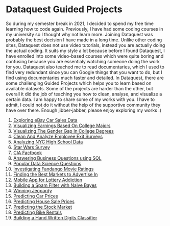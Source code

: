 # Dataquest Guided Projects

So during my semester break in 2021, I decided to spend my free time learning how to code again. Previously, I have had some coding courses in my university so I thought why not learn more. Joining Dataquest was probably the best decision I have made in a long time. Unlike other coding sites, Dataquest does not use video tutorials, instead you are actually doing the actual coding. It suits my style a lot because before I found Dataquest, I have enrolled into some video-based courses which were quite boring and confusing because you are essentialy watching someone doing the work for you. Dataquest also teached me to read documentaries, which I used to find very redundant since you can Google things that you want to do, but I find using documentaries much faster and detailed.
In Dataquest, there are some challenging Guided Projects which helps you to learn based on available datasets. Some of the projects are harder than the other, but overall it did the job of teaching you how to clean, analyse, and visualize a certain data. I am happy to share some of my works with you. I have to admit, I could not do it without the help of the supportive community they have over there.
Enough jibber-jabber, please enjoy exploring my works :)

1. [Exploring eBay Car Sales Data](https://github.com/dennisjooo/dqguidedprojects/tree/main/Exploring%20eBay%20Car%20Sales%20Data/Exploring%20eBay%20Car%20Sales%20Data.ipynb)
2. [Visualizing Earnings Based On College Majors](https://github.com/dennisjooo/dqguidedprojects/tree/main/Visualizing%20Earnings%20Based%20On%20College%20Majors/Visualizing%20Earnings%20Based%20On%20College%20Majors.ipynb)
3. [Visualizing The Gender Gap In College Degrees](https://github.com/dennisjooo/dqguidedprojects/tree/main/Visualizing%20The%20Gender%20Gap%20In%20College%20Degrees/Visualizing%20The%20Gender%20Gap%20In%20College%20Degrees.ipynb)
4. [Clean And Analyze Employee Exit Surveys](https://github.com/dennisjooo/dqguidedprojects/blob/main/Clean%20And%20Analyze%20Employee%20Exit%20Surveys/Clean%20And%20Analyze%20Employee%20Exit%20Surveys.ipynb)
5. [Analyzing NYC High School Data](https://github.com/dennisjooo/dqguidedprojects/blob/main/Analyzing%20NYC%20High%20School%20Data/Schools.ipynb)
6. [Star Wars Survey](https://github.com/dennisjooo/dqguidedprojects/blob/main/Star%20Wars%20Survey/Star%20Wars.ipynb)
7. [CIA Factbook](https://github.com/dennisjooo/dqguidedprojects/blob/main/CIA%20Factbook/Analyzing%20CIA%20Factbook%20Data%20Using%20SQL.ipynb)
8. [Answering Business Questions using SQL](https://github.com/dennisjooo/dqguidedprojects/blob/main/Answering%20Business%20Questions%20using%20SQL/Answering%20Business%20Questions%20using%20SQL.ipynb)
9. [Popular Data Science Questions](https://github.com/dennisjooo/dqguidedprojects/blob/main/Popular%20Data%20Science%20Questions/Popular%20Data%20Science%20Questions.ipynb)
10. [Investigating Fandango Movie Ratings](https://github.com/dennisjooo/dqguidedprojects/tree/main/Investigating%20Fandango%20Movie%20Ratings/Investigating%20Fandango%20Movie%20Ratings.ipynb)
11. [Finding the Best Markets to Advertise In](https://github.com/dennisjooo/dqguidedprojects/tree/main/Finding%20the%20Best%20Markets%20to%20Advertise%20In/Finding%20the%20Best%20Markets%20to%20Advertise%20In.ipynb)
12. [Mobile App for Lottery Addiction](https://github.com/dennisjooo/dqguidedprojects/tree/main/Mobile%20App%20for%20Lottery%20Addiction/Mobile%20App%20for%20Lottery%20Addiction.ipynb)
13. [Building a Spam Filter with Naive Bayes](https://github.com/dennisjooo/dqguidedprojects/tree/main/Building%20a%20Spam%20Filter%20with%20Naive%20Bayes/Building%20a%20Spam%20Filter%20with%20Naive%20Bayes.ipynb)
14. [Winning Jeopardy](https://github.com/dennisjooo/dqguidedprojects/tree/main/Winning%20Jeopardy/Winning%20Jeopardy.ipynb)
15. [Predicting Car Prices](https://github.com/dennisjooo/dqguidedprojects/tree/main/Predicting%20Car%20Prices/Predicting%20Car%20Prices.ipynb)
16. [Predicting House Sale Prices](https://github.com/dennisjooo/dqguidedprojects/tree/main/Predicting%20House%20Sale%20Prices/Predicting%20House%20Sale%20Prices.ipynb)
17. [Predicting the Stock Market](https://github.com/dennisjooo/dqguidedprojects/tree/main/Predicting%20the%20Stock%20Market/Predicting%20the%20stock%20market.ipynb)
18. [Predicting Bike Rentals](https://github.com/dennisjooo/dq-guided-project/blob/main/Predicting%20Bike%20Rentals/Predicting%20Bike%20Rentals.ipynb)
19. [Building a Hand Written Digits Classifier](https://github.com/dennisjooo/dq-guided-project/tree/main/Building%20A%20Handwritten%20Digits%20Classifier\Building%20A%20Handwritten%20Digits%20Classifier.ipynb)
